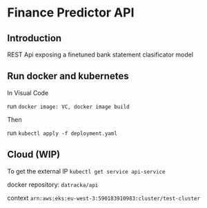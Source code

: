 # Finance Predictor API

## Introduction

REST Api exposing a finetuned bank statement clasificator model

## Run docker and kubernetes

In Visual Code

run `docker image: VC, docker image build`

Then

run `kubectl apply -f deployment.yaml`

## Cloud (WIP)

To get the external IP `kubectl get service api-service`

docker repository: `datracka/api`

context `arn:aws:eks:eu-west-3:590183910983:cluster/test-cluster`